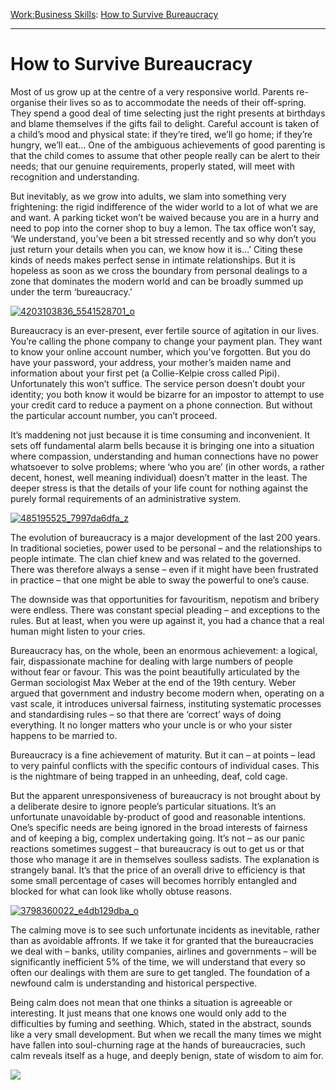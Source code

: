 [Work:](https://www.theschooloflife.com/thebookoflife/category/work/)[Business Skills](https://www.theschooloflife.com/thebookoflife/category/work/business-skills/): [How to Survive Bureaucracy](https://www.theschooloflife.com/thebookoflife/how-to-survive-bureaucracy/)

* * *

# How to Survive Bureaucracy

Most of us grow up at the centre of a very responsive world. Parents re-organise their lives so as to accommodate the needs of their off-spring. They spend a good deal of time selecting just the right presents at birthdays and blame themselves if the gifts fail to delight. Careful account is taken of a child’s mood and physical state: if they’re tired, we’ll go home; if they’re hungry, we’ll eat… One of the ambiguous achievements of good parenting is that the child comes to assume that other people really can be alert to their needs; that our genuine requirements, properly stated, will meet with recognition and understanding.

But inevitably, as we grow into adults, we slam into something very frightening: the rigid indifference of the wider world to a lot of what we are and want. A parking ticket won’t be waived because you are in a hurry and need to pop into the corner shop to buy a lemon. The tax office won’t say, ‘We understand, you’ve been a bit stressed recently and so why don’t you just return your details when you can, we know how it is…’ Citing these kinds of needs makes perfect sense in intimate relationships. But it is hopeless as soon as we cross the boundary from personal dealings to a zone that dominates the modern world and can be broadly summed up under the term ‘bureaucracy.’

[![4203103836_5541528701_o](https://www.theschooloflife.com/thebookoflife/wp-content/uploads/2016/02/4203103836_5541528701_o.jpg)](http://www.thebookoflife.org/wp-content/uploads/2016/02/4203103836_5541528701_o.jpg)

Bureaucracy is an ever-present, ever fertile source of agitation in our lives. You’re calling the phone company to change your payment plan. They want to know your online account number, which you’ve forgotten. But you do have your password, your address, your mother’s maiden name and information about your first pet (a Collie-Kelpie cross called Pipi). Unfortunately this won’t suffice. The service person doesn’t doubt your identity; you both know it would be bizarre for an impostor to attempt to use your credit card to reduce a payment on a phone connection. But without the particular account number, you can’t proceed.

It’s maddening not just because it is time consuming and inconvenient. It sets off fundamental alarm bells because it is bringing one into a situation where compassion, understanding and human connections have no power whatsoever to solve problems; where ‘who you are’ (in other words, a rather decent, honest, well meaning individual) doesn’t matter in the least. The deeper stress is that the details of your life count for nothing against the purely formal requirements of an administrative system.

[![485195525_7997da6dfa_z](https://www.theschooloflife.com/thebookoflife/wp-content/uploads/2016/02/485195525_7997da6dfa_z.jpg)](http://www.thebookoflife.org/wp-content/uploads/2016/02/485195525_7997da6dfa_z.jpg)

The evolution of bureaucracy is a major development of the last 200 years. In traditional societies, power used to be personal – and the relationships to people intimate. The clan chief knew and was related to the governed. There was therefore always a sense – even if it might have been frustrated in practice – that one might be able to sway the powerful to one’s cause.

The downside was that opportunities for favouritism, nepotism and bribery were endless. There was constant special pleading – and exceptions to the rules. But at least, when you were up against it, you had a chance that a real human might listen to your cries.

Bureaucracy has, on the whole, been an enormous achievement: a logical, fair, dispassionate machine for dealing with large numbers of people without fear or favour. This was the point beautifully articulated by the German sociologist Max Weber at the end of the 19th century. Weber argued that government and industry become modern when, operating on a vast scale, it introduces universal fairness, instituting systematic processes and standardising rules – so that there are ‘correct’ ways of doing everything. It no longer matters who your uncle is or who your sister happens to be married to.

Bureaucracy is a fine achievement of maturity. But it can – at points – lead to very painful conflicts with the specific contours of individual cases. This is the nightmare of being trapped in an unheeding, deaf, cold cage.

But the apparent unresponsiveness of bureaucracy is not brought about by a deliberate desire to ignore people’s particular situations. It’s an unfortunate unavoidable by-product of good and reasonable intentions. One’s specific needs are being ignored in the broad interests of fairness and of keeping a big, complex undertaking going. It’s not – as our panic reactions sometimes suggest – that bureaucracy is out to get us or that those who manage it are in themselves soulless sadists. The explanation is strangely banal. It’s that the price of an overall drive to efficiency is that some small percentage of cases will becomes horribly entangled and blocked for what can look like wholly obtuse reasons.

[![3798360022_e4db129dba_o](https://www.theschooloflife.com/thebookoflife/wp-content/uploads/2016/02/3798360022_e4db129dba_o.jpg)](http://www.thebookoflife.org/wp-content/uploads/2016/02/3798360022_e4db129dba_o.jpg)

The calming move is to see such unfortunate incidents as inevitable, rather than as avoidable affronts. If we take it for granted that the bureaucracies we deal with – banks, utility companies, airlines and governments – will be significantly inefficient 5% of the time, we will understand that every so often our dealings with them are sure to get tangled. The foundation of a newfound calm is understanding and historical perspective.

Being calm does not mean that one thinks a situation is agreeable or interesting. It just means that one knows one would only add to the difficulties by fuming and seething. Which, stated in the abstract, sounds like a very small development. But when we recall the many times we might have fallen into soul-churning rage at the hands of bureaucracies, such calm reveals itself as a huge, and deeply benign, state&nbsp;of wisdom to aim for.

[![](https://img.youtube.com/vi/CL_IoZqyb1I/0.jpg)](https://www.youtube.com/embed/CL_IoZqyb1I '')

